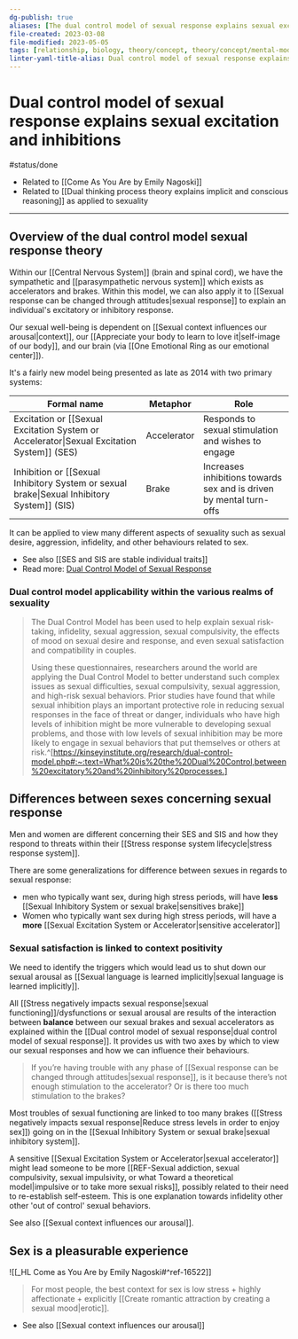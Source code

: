 ```yaml
---
dg-publish: true
aliases: [The dual control model of sexual response explains sexual excitation and inhibitions, sexual response model, dual control model, sexual response, brake and accelerators, dual control model of sexual response]
file-created: 2023-03-08
file-modified: 2023-05-05
tags: [relationship, biology, theory/concept, theory/concept/mental-model, neuroscience]
linter-yaml-title-alias: Dual control model of sexual response explains sexual excitation and inhibitions
---
```


# Dual control model of sexual response explains sexual excitation and inhibitions

#status/done

- Related to [[Come As You Are by Emily Nagoski]]
- Related to [[Dual thinking process theory explains implicit and conscious reasoning]] as applied to sexuality

---

## Overview of the dual control model sexual response theory

Within our [[Central Nervous System]] (brain and spinal cord), we have the sympathetic and [[parasympathetic nervous system]] which exists as accelerators and brakes. Within this model, we can also apply it to [[Sexual response can be changed through attitudes|sexual response]] to explain an individual's excitatory or inhibitory response.

Our sexual well-being is dependent on [[Sexual context influences our arousal|context]], our [[Appreciate your body to learn to love it|self-image of our body]], and our brain (via [[One Emotional Ring as our emotional center]]).

It's a fairly new model being presented as late as 2014 with two primary systems:

Formal name | Metaphor | Role
---|----|---
Excitation or [[Sexual Excitation System or Accelerator\|Sexual Excitation System]] (SES) | Accelerator | Responds to sexual stimulation and wishes to engage
Inhibition or [[Sexual Inhibitory System or sexual brake\|Sexual Inhibitory System]] (SIS) | Brake | Increases inhibitions towards sex and is driven by mental turn-offs

It can be applied to view many different aspects of sexuality such as sexual desire, aggression, infidelity, and other behaviours related to sex.

- See also [[SES and SIS are stable individual traits]]
- Read more: [Dual Control Model of Sexual Response](https://kinseyinstitute.org/research/dual-control-model.php#:~:text=What%20is%20the%20Dual%20Control,between%20excitatory%20and%20inhibitory%20processes.)

### Dual control model applicability within the various realms of sexuality

> The Dual Control Model has been used to help explain sexual risk-taking, infidelity, sexual aggression, sexual compulsivity, the effects of mood on sexual desire and response, and even sexual satisfaction and compatibility in couples.
>
> Using these questionnaires, researchers around the world are applying the Dual Control Model to better understand such complex issues as sexual difficulties, sexual compulsivity, sexual aggression, and high-risk sexual behaviors. Prior studies have found that while sexual inhibition plays an important protective role in reducing sexual responses in the face of threat or danger, individuals who have high levels of inhibition might be more vulnerable to developing sexual problems, and those with low levels of sexual inhibition may be more likely to engage in sexual behaviors that put themselves or others at risk.^[https://kinseyinstitute.org/research/dual-control-model.php#:~:text=What%20is%20the%20Dual%20Control,between%20excitatory%20and%20inhibitory%20processes.]

## Differences between sexes concerning sexual response

Men and women are different concerning their SES and SIS and how they respond to threats within their [[Stress response system lifecycle|stress response system]].

There are some generalizations for difference between sexues in regards to sexual response:

- men who typically want sex, during high stress periods, will have **less** [[Sexual Inhibitory System or sexual brake|sensitives brake]]
- Women who typically want sex during high stress periods, will have a **more** [[Sexual Excitation System or Accelerator|sensitive accelerator]]

### Sexual satisfaction is linked to context positivity

We need to identify the triggers which would lead us to shut down our sexual arousal as [[Sexual language is learned implicitly|sexual language is learned implicitly]].

All [[Stress negatively impacts sexual response|sexual functioning]]/dysfunctions or sexual arousal are results of the interaction between **balance** between our sexual brakes and sexual accelerators as explained within the [[Dual control model of sexual response|dual control model of sexual response]].  It provides us with two axes by which to view our sexual responses and how we can influence their behaviours.

> If you’re having trouble with any phase of [[Sexual response can be changed through attitudes|sexual response]], is it because there’s not enough stimulation to the accelerator? Or is there too much stimulation to the brakes?

Most troubles of sexual functioning are linked to too many brakes ([[Stress negatively impacts sexual response|Reduce stress levels in order to enjoy sex]]) going on in the [[Sexual Inhibitory System or sexual brake|sexual inhibitory system]].

A sensitive [[Sexual Excitation System or Accelerator|sexual accelerator]] might lead someone to be more [[REF-Sexual addiction, sexual compulsivity, sexual impulsivity, or what Toward a theoretical model|impulsive or to take more sexual risks]], possibly related to their need to re-establish self-esteem. This is one explanation towards infidelity other other 'out of control' sexual behaviors.

See also [[Sexual context influences our arousal]].

## Sex is a pleasurable experience

![[_HL Come as You Are by Emily Nagoski#^ref-16522]]

> For most people, the best context for sex is low stress + highly affectionate + explicitly [[Create romantic attraction by creating a sexual mood|erotic]].

- See also [[Sexual context influences our arousal]]
